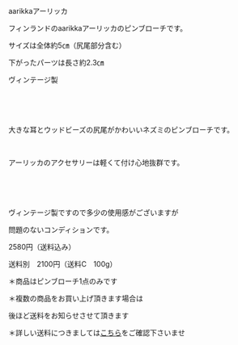 <link rel="stylesheet" type="text/css" href="/assets/css/styles.css">

aarikkaアーリッカ

フィンランドのaarikkaアーリッカのピンブローチです。

サイズは全体約5㎝（尻尾部分含む）

下がったパーツは長さ約2.3㎝

ヴィンテージ製

 　<img alt="" src="http://blog.cnobi.jp/v1/blog/user/71e35865e9e62f3f9d70420d6124d2ab/1486505728"/>     

  

大きな耳とウッドビーズの尻尾がかわいいネズミのピンブローチです。

 <img alt="" src="http://blog.cnobi.jp/v1/blog/user/71e35865e9e62f3f9d70420d6124d2ab/1486646622"/>  

アーリッカのアクセサリーは軽くて付け心地抜群です。

     

　<img alt="" src="http://blog.cnobi.jp/v1/blog/user/71e35865e9e62f3f9d70420d6124d2ab/1486646613"/>    

 
ヴィンテージ製ですので多少の使用感がございますが

問題のないコンディションです。

2580円（送料込み）

送料別　2100円（送料C　100g）

＊商品はピンブローチ1点のみです

＊複数の商品をお買い上げ頂きます場合は

後ほど送料をお知らせさせて頂きます

＊詳しい送料につきましては[こちら](http://dkzakka.blog.shinobi.jp/Entry/3385/)をご確認下さいませ